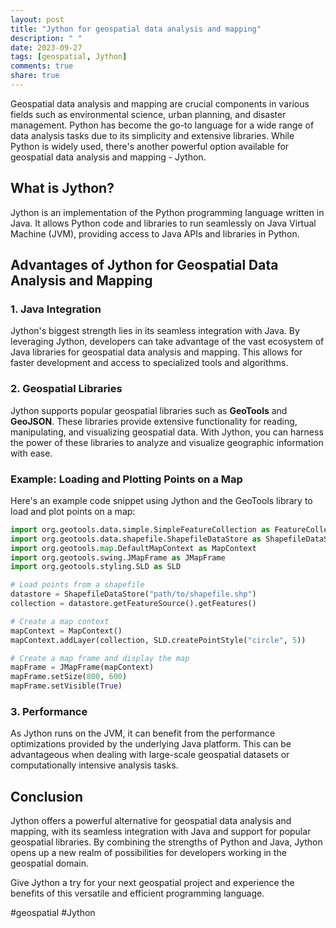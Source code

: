 ```yaml
---
layout: post
title: "Jython for geospatial data analysis and mapping"
description: " "
date: 2023-09-27
tags: [geospatial, Jython]
comments: true
share: true
---
```


Geospatial data analysis and mapping are crucial components in various fields such as environmental science, urban planning, and disaster management. Python has become the go-to language for a wide range of data analysis tasks due to its simplicity and extensive libraries. While Python is widely used, there's another powerful option available for geospatial data analysis and mapping - Jython.

## What is Jython?

Jython is an implementation of the Python programming language written in Java. It allows Python code and libraries to run seamlessly on Java Virtual Machine (JVM), providing access to Java APIs and libraries in Python.

## Advantages of Jython for Geospatial Data Analysis and Mapping

### 1. Java Integration

Jython's biggest strength lies in its seamless integration with Java. By leveraging Jython, developers can take advantage of the vast ecosystem of Java libraries for geospatial data analysis and mapping. This allows for faster development and access to specialized tools and algorithms.

### 2. Geospatial Libraries

Jython supports popular geospatial libraries such as **GeoTools** and **GeoJSON**. These libraries provide extensive functionality for reading, manipulating, and visualizing geospatial data. With Jython, you can harness the power of these libraries to analyze and visualize geographic information with ease.

### Example: Loading and Plotting Points on a Map

Here's an example code snippet using Jython and the GeoTools library to load and plot points on a map:

```python
import org.geotools.data.simple.SimpleFeatureCollection as FeatureCollection
import org.geotools.data.shapefile.ShapefileDataStore as ShapefileDataStore
import org.geotools.map.DefaultMapContext as MapContext
import org.geotools.swing.JMapFrame as JMapFrame
import org.geotools.styling.SLD as SLD

# Load points from a shapefile
datastore = ShapefileDataStore("path/to/shapefile.shp")
collection = datastore.getFeatureSource().getFeatures()

# Create a map context
mapContext = MapContext()
mapContext.addLayer(collection, SLD.createPointStyle("circle", 5))

# Create a map frame and display the map
mapFrame = JMapFrame(mapContext)
mapFrame.setSize(800, 600)
mapFrame.setVisible(True)
```

### 3. Performance

As Jython runs on the JVM, it can benefit from the performance optimizations provided by the underlying Java platform. This can be advantageous when dealing with large-scale geospatial datasets or computationally intensive analysis tasks.

## Conclusion

Jython offers a powerful alternative for geospatial data analysis and mapping, with its seamless integration with Java and support for popular geospatial libraries. By combining the strengths of Python and Java, Jython opens up a new realm of possibilities for developers working in the geospatial domain.

Give Jython a try for your next geospatial project and experience the benefits of this versatile and efficient programming language.

#geospatial #Jython